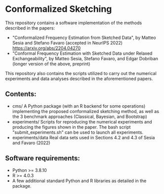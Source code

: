 # Conformalized Sketching

This repository contains a software implementation of the methods described in the papers:
 - "Conformalized Frequency Estimation from Sketched Data", by Matteo Sesia and Stefano Favaro (accepted in NeurIPS 2022) https://arxiv.org/abs/2204.04270
 - "Conformal Frequency Estimation with Sketched Data under Relaxed Exchangeability", by Matteo Sesia, Stefano Favaro, and Edgar Dobriban (longer version of the above, preprint)


This repository also contains the scripts utilized to carry out the numerical experiments and data analyses described in the aforementioned papers.

## Contents:
 - cms/             A Python package (with an R backend for some operations) implementing the proposed conformalized sketching method, as well as the 3 benchmark approaches (Classical, Bayesian, and Bootstrap)
 - experiments/     Scripts for reproducing the numerical experiments and producing the figures shown in the paper. The bash script "submit_experiments.sh" can be used to launch all experiments.
 - experiments/data Real data sets used in Sections 4.2 and 4.3 of Sesia and Favaro (2022)

## Software requirements:
   - Python >= 3.8.10
   - R >= 4.0.3
   - A few additional standard Python and R libraries as detailed in the package.
